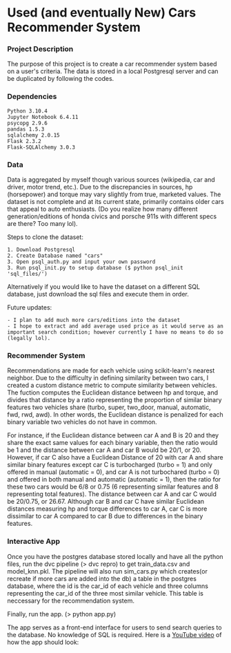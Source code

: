 # Used (and eventually New) Cars Recommender System

### Project Description
The purpose of this project is to create a car recommender system based on a user's criteria.
The data is stored in a local Postgresql server and can be duplicated by following the codes.

### Dependencies

    Python 3.10.4
    Jupyter Notebook 6.4.11
    psycopg 2.9.6
    pandas 1.5.3
    sqlalchemy 2.0.15
    Flask 2.3.2
    Flask-SQLAlchemy 3.0.3

### Data
Data is aggregated by myself though various sources (wikipedia, car and driver, motor trend, etc.). Due to the discrepancies in sources, hp (horsepower) and torque may vary slightly from true, marketed values. The dataset is not complete and at its current state, primarily contains older cars that appeal to auto enthusiasts. (Do you realize how many different generation/editions of honda civics and porsche 911s with different specs are there? Too many lol).

Steps to clone the dataset:

    1. Download Postgresql
    2. Create Database named "cars"
    3. Open psql_auth.py and input your own password
    3. Run psql_init.py to setup database ($ python psql_init 'sql_files/')

Alternatively if you would like to have the dataset on a different SQL database, just download the sql files and execute them in order.

Future updates:

    - I plan to add much more cars/editions into the dataset
    - I hope to extract and add average used price as it would serve as an important search condition; however currently I have no means to do so (legally lol).

### Recommender System
Recommendations are made for each vehicle using scikit-learn's nearest neighbor. Due to the difficulty in defining similarity between two cars, I created a custom distance metric to compute similarity between vehicles. The fuction computes the Euclidean distance between hp and torque, and divides that distance by a ratio representing the proportion of similar binary features two vehicles share (turbo, super, two_door, manual, automatic, fwd, rwd, awd). In other words, the Euclidean distance is penalized for each binary variable two vehicles do not have in common. 

For instance, if the Euclidean distance between car A and B is 20 and they share the exact same values for each binary variable, then the ratio would be 1 and the distance between car A and car B would be 20/1, or 20. However, if car C also have a Euclidean Distance of 20 with car A and share similar binary features except car C is turbocharged (turbo = 1) and only offered in manual (automatic = 0), and car A is not turbochared (turbo = 0) and offered in both manual and automatic (automatic = 1), then the ratio for these two cars would be 6/8 or 0.75 (6 representing similar features and 8 representing total features). The distance between car A and car C would be 20/0.75, or 26.67. Although car B and car C have similar Euclidean distances measuring hp and torque differences to car A, car C is more dissimilar to car A compared to car B due to differences in the binary features.

### Interactive App
Once you have the postgres database stored locally and have all the python files, run the dvc pipeline (> dvc repro) to get train_data.csv and model_knn.pkl. The pipeline will also run sim_cars.py which creates(or recreate if more cars are added into the db) a table in the postgres database, where the id is the car_id of each vehicle and three columns representing the car_id of the three most similar vehicle. This table is neccessary for the recommendation system.

Finally, run the app. (> python app.py)

The app serves as a front-end interface for users to send search queries to the database. No knowledge of SQL is required. Here is a [YouTube video](https://www.youtube.com/watch?v=Ok0_RiQ5DlM) of how the app should look: 